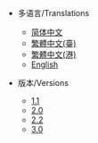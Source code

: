 * 多语言/Translations
  * [简体中文](zh-cn/)
  * [繁體中文(臺)](zh-tw/)
  * [繁體中文(港)](zh-hk/)
  * [English](en/)

* 版本/Versions
  * [1.1](https://hyperf.wiki/1.1/#/)
  * [2.0](https://hyperf.wiki/2.0/#/)
  * [2.2](https://hyperf.wiki/2.2/#/)
  * [3.0](https://hyperf.wiki/3.0/#/)